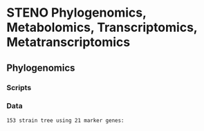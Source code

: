 # STENO Phylogenomics, Metabolomics, Transcriptomics, Metatranscriptomics
## Phylogenomics
### Scripts
### Data
	153 strain tree using 21 marker genes: 
